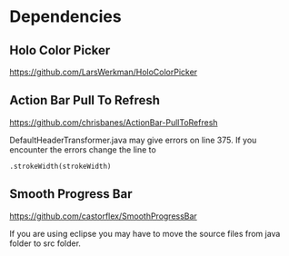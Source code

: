 Dependencies
============


Holo Color Picker 
-----------------
https://github.com/LarsWerkman/HoloColorPicker


Action Bar Pull To Refresh
--------------------------
https://github.com/chrisbanes/ActionBar-PullToRefresh

DefaultHeaderTransformer.java may give errors on line 375. If you encounter the errors change the line to 
```
.strokeWidth(strokeWidth)
```


Smooth Progress Bar
-------------------
https://github.com/castorflex/SmoothProgressBar

If you are using eclipse you may have to move the source files from java folder to src folder.
